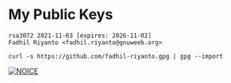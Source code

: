 # My Public Keys

```
rsa3072 2021-11-03 [expires: 2026-11-02]
Fadhil Riyanto <fadhil.riyanto@gnuweeb.org>

curl -s https://github.com/fadhil-riyanto.gpg | gpg --import

```

[![NOICE](https://github-readme-stats.vercel.app/api/top-langs/?username=fadhil-riyanto&layout=compact&theme=github_dark&hide=html)](https://github.com/fadhil-riyanto)
